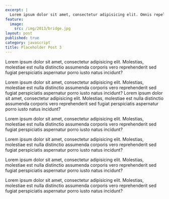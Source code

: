 ```yaml
---
excerpt: |
  Lorem ipsum dolor sit amet, consectetur adipisicing elit. Omnis repellendus iure nemo. Cum, perferendis, fugit, quaerat necessitatibus voluptatibus sapiente vero magnam similique sit neque natus.
feature:
  image:
    src: /img/2013/bridge.jpg
layout: post
published: true
category: javascript
title: Placeholder Post 3
---
```


Lorem ipsum dolor sit amet, consectetur adipisicing elit. Molestias, molestiae est nulla distinctio assumenda corporis vero reprehenderit sed fugiat perspiciatis aspernatur porro iusto natus incidunt?

Lorem ipsum dolor sit amet, consectetur adipisicing elit. Molestias, molestiae est nulla distinctio assumenda corporis vero reprehenderit sed fugiat perspiciatis aspernatur porro iusto natus incidunt? Lorem ipsum dolor sit amet, consectetur adipisicing elit. Molestias, molestiae est nulla distinctio assumenda corporis vero reprehenderit sed fugiat perspiciatis aspernatur porro iusto natus incidunt?

Lorem ipsum dolor sit amet, consectetur adipisicing elit. Molestias, molestiae est nulla distinctio assumenda corporis vero reprehenderit sed fugiat perspiciatis aspernatur porro iusto natus incidunt?

Lorem ipsum dolor sit amet, consectetur adipisicing elit. Molestias, molestiae est nulla distinctio assumenda corporis vero reprehenderit sed fugiat perspiciatis aspernatur porro iusto natus incidunt?

Lorem ipsum dolor sit amet, consectetur adipisicing elit. Molestias, molestiae est nulla distinctio assumenda corporis vero reprehenderit sed fugiat perspiciatis aspernatur porro iusto natus incidunt?

Lorem ipsum dolor sit amet, consectetur adipisicing elit. Molestias, molestiae est nulla distinctio assumenda corporis vero reprehenderit sed fugiat perspiciatis aspernatur porro iusto natus incidunt?
